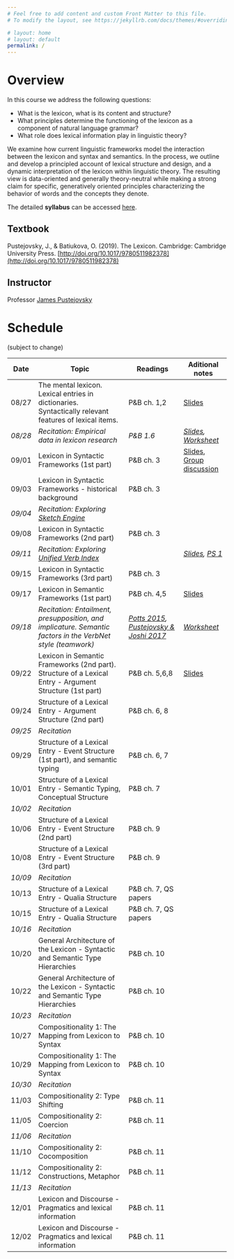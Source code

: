 ```yaml
---
# Feel free to add content and custom Front Matter to this file.
# To modify the layout, see https://jekyllrb.com/docs/themes/#overriding-theme-defaults

# layout: home
# layout: default
permalink: /
---
```


# Overview
In this course we address the following questions: 
  * What is the lexicon, what is its content and structure? 
  * What principles determine the functioning of the lexicon as a component of natural language grammar? 
  * What role does lexical information play in linguistic theory? 

We examine how current linguistic frameworks model the interaction between the lexicon and syntax and semantics. In the process, we outline and develop a principled account of lexical structure and design, and a dynamic interpretation of the lexicon within linguistic theory. The resulting view is data-oriented and generally theory-neutral while making a strong claim for specific, generatively oriented principles characterizing the behavior of words and the concepts they denote. 

The detailed **syllabus** can be accessed [here](https://brandeis.box.com/s/551n3o6xtn74ddla3xon3qet57cah933).

## Textbook
Pustejovsky, J., & Batiukova, O. (2019). The Lexicon. Cambridge: Cambridge University Press. [http://doi.org/10.1017/9780511982378](http://doi.org/10.1017/9780511982378)

## Instructor
Professor [James Pustejovsky](mailto:jamesp@brandeis.edu)

# Schedule
(subject to change)

**Date** | **Topic** | **Readings** | **Aditional notes**
-------- | --------- | ------------ | ------------------- 
08/27 | The mental lexicon. Lexical entries in dictionaries. Syntactically relevant features of lexical items. | P&B ch. 1,2 | [Slides](https://brandeis.box.com/s/6mnhejmgal0u3kygtaoxanapbioszcde)
*08/28* | *Recitation: Empirical data in lexicon research* | *P&B 1.6* | *[Slides](https://brandeis.box.com/s/syhu9c3z7vxkb0n5gzi66425td9s1xsh), [Worksheet](https://docs.google.com/document/d/1vFbrCCpRZ4KV9iBO0GW2L9hJhyBtkunEA9vu0lqEMt4/edit#)*
09/01 | Lexicon in Syntactic Frameworks (1st part) | P&B ch. 3 | [Slides](https://brandeis.box.com/s/0vch4buo5p7yzweji2afc26763tqkjl8), [Group discussion](https://docs.google.com/document/d/1Ot3dWajlfH9-2-xfWBbwf5Bnwn5tlNcU6VLC9aIDKBs/edit)
09/03 | Lexicon in Syntactic Frameworks - historical background | P&B ch. 3 |
*09/04* | *Recitation: Exploring [Sketch Engine](https://www.sketchengine.eu/)* | |
09/08 | Lexicon in Syntactic Frameworks (2nd part) | P&B ch. 3 |
*09/11* | *Recitation: Exploring [Unified Verb Index](https://uvi.colorado.edu/uvi_search)* | | *[Slides](https://brandeis.box.com/s/0t165visgr9axypuebb3vhtyrfdhp7ad), [PS 1](https://docs.google.com/document/d/18MGhXRHWBgnZTJQtbnAYr7poOAGJQ45VxAfoOBwPgo8/edit)*
09/15 | Lexicon in Syntactic Frameworks (3rd part) | P&B ch. 3 |
09/17 | Lexicon in Semantic Frameworks (1st part) | P&B ch. 4,5 | [Slides](https://brandeis.box.com/s/xyzyl67uvba0cu3kug9exdp3kr6eidex)
*09/18* | *Recitation: Entailment, presupposition, and implicature. Semantic factors in the VerbNet style (teamwork)* | *[Potts 2015](https://brandeis.box.com/s/n6vpo4vhi1goc5ic9atnqwhia5vmu3fz), [Pustejovsky & Joshi 2017](https://brandeis.box.com/s/lnmeu9f0e644sbxd01jvdomoibk89r4e)* | *[Worksheet](https://docs.google.com/document/d/17SEvv4aESdcGQcsxrU-_tDXDFUViBxksM5RPjjMEcs4/edit?usp=sharing)*
09/22 | Lexicon in Semantic Frameworks (2nd part). Structure of a Lexical Entry  - Argument Structure (1st part) | P&B ch. 5,6,8 | [Slides](https://brandeis.box.com/s/4c036kjff65j5rfk7cb27bqylxftsaus)
09/24 | Structure of a Lexical Entry - Argument Structure (2nd part) | P&B ch. 6, 8 |
*09/25* | *Recitation* | |
09/29 | Structure of a Lexical Entry - Event Structure (1st part), and semantic typing | P&B ch. 6, 7 |
10/01 | Structure of a Lexical Entry - Semantic Typing, Conceptual Structure | P&B ch. 7 |
*10/02* | *Recitation* | |
10/06 | Structure of a Lexical Entry - Event Structure (2nd part) | P&B ch. 9 |
10/08 | Structure of a Lexical Entry - Event Structure (3rd part) | P&B ch. 9 |
*10/09* | *Recitation* | |
10/13 | Structure of a Lexical Entry - Qualia Structure | P&B ch. 7, QS papers |
10/15 | Structure of a Lexical Entry - Qualia Structure | P&B ch. 7, QS papers |
*10/16* | *Recitation* | |
10/20 | General Architecture of the Lexicon - Syntactic and Semantic Type Hierarchies | P&B ch. 10 |
10/22 | General Architecture of the Lexicon - Syntactic and Semantic Type Hierarchies | P&B ch. 10 |
*10/23* | *Recitation* | |
10/27 | Compositionality 1: The Mapping from Lexicon to Syntax | P&B ch. 10 |
10/29 | Compositionality 1: The Mapping from Lexicon to Syntax | P&B ch. 10 |
*10/30* | *Recitation* | |
11/03 | Compositionality 2:  Type Shifting | P&B ch. 11 |
11/05 | Compositionality 2: Coercion  | P&B ch. 11 |
*11/06* | *Recitation* | |
11/10 | Compositionality 2: Cocomposition | P&B ch. 11 |
11/12 | Compositionality 2: Constructions, Metaphor | P&B ch. 11 |
*11/13* | *Recitation* | |
12/01 | Lexicon and Discourse - Pragmatics and lexical information | P&B ch. 11 |
12/02 | Lexicon and Discourse - Pragmatics and lexical information | P&B ch. 11 |
